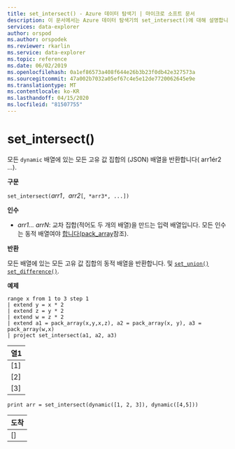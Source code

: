 ```yaml
---
title: set_intersect() - Azure 데이터 탐색기 | 마이크로 소프트 문서
description: 이 문서에서는 Azure 데이터 탐색기의 set_intersect()에 대해 설명합니다.
services: data-explorer
author: orspod
ms.author: orspodek
ms.reviewer: rkarlin
ms.service: data-explorer
ms.topic: reference
ms.date: 06/02/2019
ms.openlocfilehash: 0a1ef86573a408f644e26b3b23f0db42e327573a
ms.sourcegitcommit: 47a002b7032a05ef67c4e5e12de7720062645e9e
ms.translationtype: MT
ms.contentlocale: ko-KR
ms.lasthandoff: 04/15/2020
ms.locfileid: "81507755"
---
```

# <a name="set_intersect"></a>set_intersect()

모든 `dynamic` 배열에 있는 모든 고유 값 집합의 (JSON) 배열을 반환합니다( arr1ér2 ...).

**구문**

`set_intersect(`*arr1*`, `*arr2*`[`,` *arr3*, ...])`

**인수**

* *arr1... arrN*: 교차 집합(적어도 두 개의 배열)을 만드는 입력 배열입니다. 모든 인수는 동적 배열여야 [합니다(pack_array](packarrayfunction.md)참조). 

**반환**

모든 배열에 있는 모든 고유 값 집합의 동적 배열을 반환합니다. 및 [`set_union()`](setunionfunction.md) [`set_difference()`](setdifferencefunction.md).

**예제**

```kusto
range x from 1 to 3 step 1
| extend y = x * 2
| extend z = y * 2
| extend w = z * 2
| extend a1 = pack_array(x,y,x,z), a2 = pack_array(x, y), a3 = pack_array(w,x)
| project set_intersect(a1, a2, a3)
```

|열1|
|---|
|[1]|
|[2]|
|[3]|

```kusto
print arr = set_intersect(dynamic([1, 2, 3]), dynamic([4,5]))
```

|도착|
|---|
|[]|